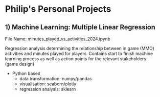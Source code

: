 # Philip's Personal Projects 

## 1) Machine Learning: Multiple Linear Regression

File Name: minutes_played_vs_activities_2024.ipynb

Regression analysis determining the relationship between in game (MMO) activities and minutes played for players.
Contains start to finish machine learning process as well as action points for the relevant stakeholders (game design)

- Python based
    - data transformation: numpy/pandas
    - visualisation: seaborn/plotly
    - regression analysis: sklearn
